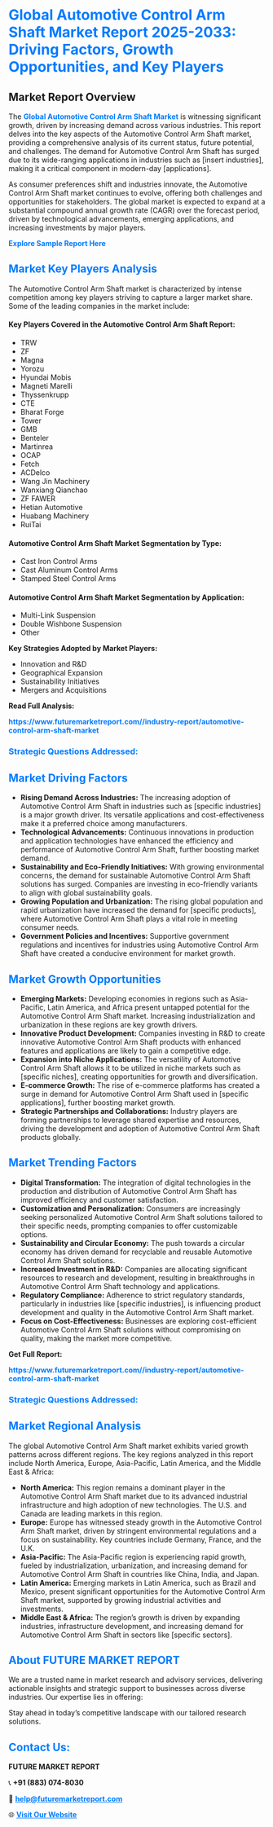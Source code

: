 <h1 style="color: #007BFF;">Global Automotive Control Arm Shaft Market Report 2025-2033: Driving Factors, Growth Opportunities, and Key Players</h1>

<section id="overview">
<h2>Market Report Overview</h2>
<p>The <a href="https://www.futuremarketreport.com//industry-report/automotive-control-arm-shaft-market" style="color: #007BFF; text-decoration: none;"><strong>Global Automotive Control Arm Shaft Market</strong></a> is witnessing significant growth, driven by increasing demand across various industries. This report delves into the key aspects of the Automotive Control Arm Shaft market, providing a comprehensive analysis of its current status, future potential, and challenges. The demand for Automotive Control Arm Shaft has surged due to its wide-ranging applications in industries such as [insert industries], making it a critical component in modern-day [applications].</p>
<p>As consumer preferences shift and industries innovate, the Automotive Control Arm Shaft market continues to evolve, offering both challenges and opportunities for stakeholders. The global market is expected to expand at a substantial compound annual growth rate (CAGR) over the forecast period, driven by technological advancements, emerging applications, and increasing investments by major players.</p>
</section>

<section id="overview">
<p><a href="https://www.futuremarketreport.com//request-sample/reportId=88796" style="color: #007BFF; text-decoration: none;"><strong>Explore Sample Report Here</strong></a></p>
</section>

<section id="key-players">
<h2 style="color: #007BFF;">Market Key Players Analysis</h2>
<p>The Automotive Control Arm Shaft market is characterized by intense competition among key players striving to capture a larger market share. Some of the leading companies in the market include:</p>
<h4>Key Players Covered in the Automotive Control Arm Shaft Report:</h4>
<ul><li>TRW</li><li>ZF</li><li>Magna</li><li>Yorozu</li><li>Hyundai Mobis</li><li>Magneti Marelli</li><li>Thyssenkrupp</li><li>CTE</li><li>Bharat Forge</li><li>Tower</li><li>GMB</li><li>Benteler</li><li>Martinrea</li><li>OCAP</li><li>Fetch</li><li>ACDelco</li><li>Wang Jin Machinery</li><li>Wanxiang Qianchao</li><li>ZF FAWER</li><li>Hetian Automotive</li><li>Huabang Machinery</li><li>RuiTai</li></ul>
<h4>Automotive Control Arm Shaft Market Segmentation by Type:</h4>
<ul><li>Cast Iron Control Arms</li><li>Cast Aluminum Control Arms</li><li>Stamped Steel Control Arms</li></ul>

<h4>Automotive Control Arm Shaft Market Segmentation by Application:</h4>
<ul><li>Multi-Link Suspension</li><li>Double Wishbone Suspension</li><li>Other</li></ul>
<p><strong>Key Strategies Adopted by Market Players:</strong></p>
<ul>
<li>Innovation and R&D</li>
<li>Geographical Expansion</li>
<li>Sustainability Initiatives</li>
<li>Mergers and Acquisitions</li>
</ul>
</section>

<section>
<p><strong>Read Full Analysis: </strong></p><a href="https://www.futuremarketreport.com//industry-report/automotive-control-arm-shaft-market" style="color: #007BFF; text-decoration: none;"><strong>https://www.futuremarketreport.com//industry-report/automotive-control-arm-shaft-market</strong></a>
<h3 style="color: #007BFF;">Strategic Questions Addressed:</h3>
</section>

<section id="driving-factors">
<h2 style="color: #007BFF;">Market Driving Factors</h2>
<ul>
<li><strong>Rising Demand Across Industries:</strong> The increasing adoption of Automotive Control Arm Shaft in industries such as [specific industries] is a major growth driver. Its versatile applications and cost-effectiveness make it a preferred choice among manufacturers.</li>
<li><strong>Technological Advancements:</strong> Continuous innovations in production and application technologies have enhanced the efficiency and performance of Automotive Control Arm Shaft, further boosting market demand.</li>
<li><strong>Sustainability and Eco-Friendly Initiatives:</strong> With growing environmental concerns, the demand for sustainable Automotive Control Arm Shaft solutions has surged. Companies are investing in eco-friendly variants to align with global sustainability goals.</li>
<li><strong>Growing Population and Urbanization:</strong> The rising global population and rapid urbanization have increased the demand for [specific products], where Automotive Control Arm Shaft plays a vital role in meeting consumer needs.</li>
<li><strong>Government Policies and Incentives:</strong> Supportive government regulations and incentives for industries using Automotive Control Arm Shaft have created a conducive environment for market growth.</li>
</ul>
</section>

<section id="growth-opportunities">
<h2 style="color: #007BFF;">Market Growth Opportunities</h2>
<ul>
<li><strong>Emerging Markets:</strong> Developing economies in regions such as Asia-Pacific, Latin America, and Africa present untapped potential for the Automotive Control Arm Shaft market. Increasing industrialization and urbanization in these regions are key growth drivers.</li>
<li><strong>Innovative Product Development:</strong> Companies investing in R&D to create innovative Automotive Control Arm Shaft products with enhanced features and applications are likely to gain a competitive edge.</li>
<li><strong>Expansion into Niche Applications:</strong> The versatility of Automotive Control Arm Shaft allows it to be utilized in niche markets such as [specific niches], creating opportunities for growth and diversification.</li>
<li><strong>E-commerce Growth:</strong> The rise of e-commerce platforms has created a surge in demand for Automotive Control Arm Shaft used in [specific applications], further boosting market growth.</li>
<li><strong>Strategic Partnerships and Collaborations:</strong> Industry players are forming partnerships to leverage shared expertise and resources, driving the development and adoption of Automotive Control Arm Shaft products globally.</li>
</ul>
</section>

<section id="trending-factors">
<h2 style="color: #007BFF;">Market Trending Factors</h2>
<ul>
<li><strong>Digital Transformation:</strong> The integration of digital technologies in the production and distribution of Automotive Control Arm Shaft has improved efficiency and customer satisfaction.</li>
<li><strong>Customization and Personalization:</strong> Consumers are increasingly seeking personalized Automotive Control Arm Shaft solutions tailored to their specific needs, prompting companies to offer customizable options.</li>
<li><strong>Sustainability and Circular Economy:</strong> The push towards a circular economy has driven demand for recyclable and reusable Automotive Control Arm Shaft solutions.</li>
<li><strong>Increased Investment in R&D:</strong> Companies are allocating significant resources to research and development, resulting in breakthroughs in Automotive Control Arm Shaft technology and applications.</li>
<li><strong>Regulatory Compliance:</strong> Adherence to strict regulatory standards, particularly in industries like [specific industries], is influencing product development and quality in the Automotive Control Arm Shaft market.</li>
<li><strong>Focus on Cost-Effectiveness:</strong> Businesses are exploring cost-efficient Automotive Control Arm Shaft solutions without compromising on quality, making the market more competitive.</li>
</ul>
</section>

<section>
<p><strong>Get Full Report: </strong></p><a href="https://www.futuremarketreport.com//industry-report/automotive-control-arm-shaft-market" style="color: #007BFF; text-decoration: none;"><strong>https://www.futuremarketreport.com//industry-report/automotive-control-arm-shaft-market</strong></a>
<h3 style="color: #007BFF;">Strategic Questions Addressed:</h3>
</section>


<section id="regional-analysis">
<h2 style="color: #007BFF;">Market Regional Analysis</h2>
<p>The global Automotive Control Arm Shaft market exhibits varied growth patterns across different regions. The key regions analyzed in this report include North America, Europe, Asia-Pacific, Latin America, and the Middle East & Africa:</p>
<ul>
<li><strong>North America:</strong> This region remains a dominant player in the Automotive Control Arm Shaft market due to its advanced industrial infrastructure and high adoption of new technologies. The U.S. and Canada are leading markets in this region.</li>
<li><strong>Europe:</strong> Europe has witnessed steady growth in the Automotive Control Arm Shaft market, driven by stringent environmental regulations and a focus on sustainability. Key countries include Germany, France, and the U.K.</li>
<li><strong>Asia-Pacific:</strong> The Asia-Pacific region is experiencing rapid growth, fueled by industrialization, urbanization, and increasing demand for Automotive Control Arm Shaft in countries like China, India, and Japan.</li>
<li><strong>Latin America:</strong> Emerging markets in Latin America, such as Brazil and Mexico, present significant opportunities for the Automotive Control Arm Shaft market, supported by growing industrial activities and investments.</li>
<li><strong>Middle East & Africa:</strong> The region’s growth is driven by expanding industries, infrastructure development, and increasing demand for Automotive Control Arm Shaft in sectors like [specific sectors].</li>
</ul>
</section>

<footer>
<h2 style="color: #007BFF;">About FUTURE MARKET REPORT</h2>
<p>We are a trusted name in market research and advisory services, delivering actionable insights and strategic support to businesses across diverse industries. Our expertise lies in offering:</p>

<p>Stay ahead in today’s competitive landscape with our tailored research solutions.</p>

<h2 style="color: #007BFF;">Contact Us:</h2>
<p><strong>FUTURE MARKET REPORT</strong></p>
<p>📞 <strong>+91 (883) 074-8030</strong></p>
<p>📧 <strong><a href="mailto:help@futuremarketreport.com" style="color: #007BFF;">help@futuremarketreport.com</a></strong></p>
<p>🌐 <strong><a href="https://www.futuremarketreport.com/" style="color: #007BFF;">Visit Our Website</a></strong></p>
</footer>